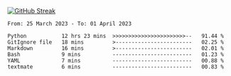 [![GitHub Streak](https://streak-stats.demolab.com?user=renren-017&theme=sea&hide_border=true&background=DD272700)](https://git.io/streak-stats)

<!--START_SECTION:waka-->

```text
From: 25 March 2023 - To: 01 April 2023

Python           12 hrs 23 mins  >>>>>>>>>>>>>>>>>>>>>>>--   91.44 %
GitIgnore file   18 mins         >------------------------   02.25 %
Markdown         16 mins         >------------------------   02.01 %
Bash             9 mins          -------------------------   01.23 %
YAML             7 mins          -------------------------   00.88 %
textmate         6 mins          -------------------------   00.83 %
```

<!--END_SECTION:waka-->
